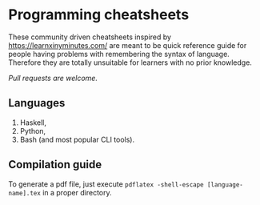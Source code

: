 # Programming cheatsheets
These community driven cheatsheets inspired by <https://learnxinyminutes.com/> 
are meant to be quick reference guide for people having problems with 
remembering the syntax of language.
Therefore they are totally unsuitable for learners with no prior knowledge.

*Pull requests are welcome.*

## Languages
1. Haskell,
2. Python,
3. Bash (and most popular CLI tools).

## Compilation guide
To generate a pdf file, just execute 
`pdflatex -shell-escape [language-name].tex` in a proper directory.
